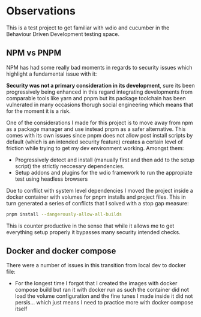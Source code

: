 # Observations

This is a test project to get familiar with wdio and cucumber in the Behaviour Driven Development testing space.

## NPM vs PNPM

NPM has had some really bad moments in regards to security issues which highlight a fundamental issue with it:

**Security was not a primary consideration in its development**, sure its been progressively being enhanced in this
regard integrating developments from comparable tools like yarn and pnpm but its package toolchain has been vulnerated
in many occasions thorugh social engineering which means that for the moment it is a risk.

One of the considerations I made for this project is to move away from npm as a package manager and use instead pnpm
as a safer alternative. This comes with its own issues since pnpm does not allow post install scripts by default
(which is an intended security feature) creates a certain level of friction while trying to get my dev environment working.
Amongst them:

- Progressively detect and install (manually first and then add to the setup script) the strictly neccesary dependencies.
- Setup addons and plugins for the wdio framework to run the appropiate test using headless browsers

Due to conflict with system level dependencies I moved the project inside a docker container with volumes for pnpm
installs and project files. This in turn generated a series of conflicts that I solved with a stop gap measure:

```bash
pnpm install --dangerously-allow-all-builds
```

This is counter productive in the sense that while it allows me to get everything setup properly it bypasses many
security intended checks.

## Docker and docker compose

There were a number of issues in this transition from local dev to docker file:

- For the longest time I forgot that I created the images with docker compose build but ran it with docker run as such
  the container did not load the volume configuration and the fine tunes I made inside it did not persis... which just
  means I need to practice more with docker compose itself
